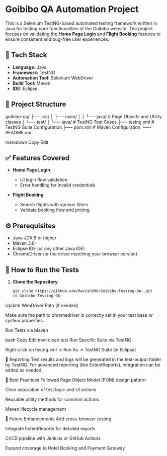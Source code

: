 # Goibibo QA Automation Project

This is a Selenium TestNG-based automated testing framework written in Java for testing core functionalities of the Goibibo website. The project focuses on validating the **Home Page Login** and **Flight Booking** features to ensure consistent and bug-free user experiences.

## 📌 Tech Stack

- **Language:** Java
- **Framework:** TestNG
- **Automation Tool:** Selenium WebDriver
- **Build Tool:** Maven
- **IDE:** Eclipse

## 📂 Project Structure

goibibo-qa/
├── src/
│ ├── main/
│ │ └── java/ # Page Objects and Utility classes
│ └── test/
│ └── java/ # TestNG Test Cases
├── testng.xml # TestNG Suite Configuration
├── pom.xml # Maven Configuration
└── README.md

markdown
Copy
Edit

## ✅ Features Covered

- **Home Page Login**
  - UI login flow validation
  - Error handling for invalid credentials

- **Flight Booking**
  - Search flights with various filters
  - Validate booking flow and pricing

## ⚙️ Prerequisites

- Java JDK 8 or higher
- Maven 3.6+
- Eclipse IDE (or any other Java IDE)
- ChromeDriver (or the driver matching your browser version)

## 🚀 How to Run the Tests

1. **Clone the Repository**
   ```bash
   git clone https://github.com/Ravish990/Goibibo-Testing-QA-.git
   cd Goibibo-Testing-QA-
Update WebDriver Path (if needed)

Make sure the path to chromedriver is correctly set in your test base or system properties.

Run Tests via Maven

bash
Copy
Edit
mvn clean test
Run Specific Suite via TestNG

Right-click on testng.xml → Run As → TestNG Suite (in Eclipse)

📄 Reporting
Test results and logs will be generated in the test-output folder by TestNG. For advanced reporting (like ExtentReports), integration can be added as needed.

🧪 Best Practices Followed
Page Object Model (POM) design pattern

Clear separation of test logic and UI actions

Reusable utility methods for common actions

Maven lifecycle management

🔧 Future Enhancements
Add cross-browser testing

Integrate ExtentReports for detailed reports

CI/CD pipeline with Jenkins or GitHub Actions

Expand coverage to Hotel Booking and Payment Gateway